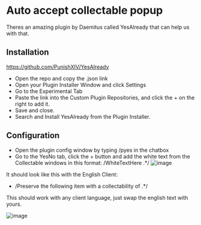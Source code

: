 # Auto accept collectable popup
Theres an amazing plugin by Daemitus called YesAlready that can help us with that.

## Installation

https://github.com/PunishXIV/YesAlready

* Open the repo and copy the .json link
* Open your Plugin Installer Window and click Settings
* Go to the Experimental Tab
* Paste the link into the Custom Plugin Repositories, and click the + on the right to add it.
* Save and close.
* Search and Install YesAlready from the Plugin Installer.

## Configuration
* Open the plugin config window by typing /pyes in the chatbox
* Go to the YesNo tab, click the + button and add the white text from the Collectable windows in this format: /WhiteTextHere .*/
![image](https://user-images.githubusercontent.com/13919114/212225330-82ca14bf-44d5-4ab9-81c3-6eecef91159b.png)

It should look like this with the English Client: 
* /Preserve the following item with a collectability of .*/

This should work with any client language, just swap the english text with yours.

![image](https://user-images.githubusercontent.com/13919114/212226463-6a404648-6667-417d-a894-cb7e5b7bacd3.png)





